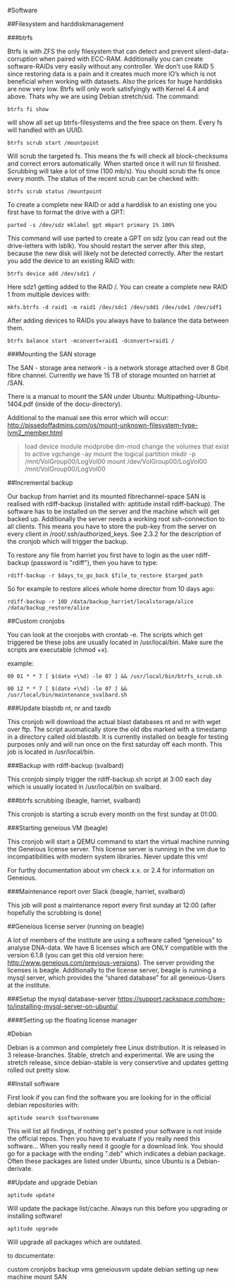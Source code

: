 #Software

##Filesystem and harddiskmanagement

###btrfs


Btrfs is with ZFS the only filesystem that can detect and prevent silent-data-corruption when paired with ECC-RAM. Additionally you can create software-RAIDs very easily without any controller. We don’t use RAID 5 since restoring data is a pain and it creates much more IO’s which is not beneficial when working with datasets. Also the prices for huge harddisks are now very low. Btrfs will only work satisfyingly with Kernel 4.4 and above. Thats why we are using Debian stretch/sid. The command:


`btrfs fi show`


will show all set up btrfs-filesystems and the free space on them. Every fs will handled with an UUID.


`btrfs scrub start /mountpoint`


Will scrub the targeted fs. This means the fs will check all block-checksums and correct errors automatically. When started once it will run til finished. Scrubbing will take a lot of time (100 mb/s). You should scrub the fs once every month. The status of the recent scrub can be checked with:


`btrfs scrub status /mountpoint`


To create a complete new RAID or add a harddisk to an existing one you first have to format the drive with a GPT:


`parted -s /dev/sdz mklabel gpt mkpart primary 1% 100%`


This command will use parted to create a GPT on sdz (you can read out the drive-letters with lsblk). You should restart the server after this step, because the new disk will likely not be detected correctly. After the restart you add the device to an existing RAID with:


`btrfs device add /dev/sdz1 /`


Here sdz1 getting added to the RAID /. You can create a complete new RAID 1 from multiple devices with:


`mkfs.btrfs -d raid1 -m raid1 /dev/sdc1 /dev/sdd1 /dev/sde1 /dev/sdf1`


After adding devices to RAIDs you always have to balance the data between them.


`btrfs balance start -mconvert=raid1 -dconvert=raid1 /`


###Mounting the SAN storage


The SAN - storage area network - is a network storage attached over 8 Gbit fibre channel. Currently we have 15 TB of storage mounted on harriet at /SAN.


There is a manual to mount the SAN under Ubuntu: Multipathing-Ubuntu-1404.pdf (inside of the docu-directory).


Additional to the manual see this error which will occur: http://pissedoffadmins.com/os/mount-unknown-filesystem-type-lvm2_member.html


> load device module
modprobe dm-mod
> change the volumes that exist to active
vgchange -ay
> mount the logical partition
mkdir -p /mnt/VolGroup00/LogVol00
mount /dev/VolGroup00/LogVol00 /mnt/VolGroup00/LogVol00




##Incremental backup


Our backup from harriet and its mounted fibrechannel-space SAN is realised with rdiff-backup (installed with: aptitude install rdiff-backup). The software has to be installed on the server and the machine which will get backed up. Additionally the server needs a working root ssh-connection to all clients. This means you have to store the pub-key from the server on every client in /root/.ssh/authorized_keys. See 2.3.2 for the description of the cronjob which will trigger the backup.

To restore any file from harriet you first have to login as the user rdiff-backup (password is "rdiff"), then you have to type:

`rdiff-backup -r $days_to_go_back $file_to_restore $targed_path`

So for example to restore alices whole home director from 10 days ago:

`rdiff-backup -r 10D /data/backup_harriet/localstorage/alice /data/backup_restore/alice`


##Custom cronjobs


You can look at the cronjobs with crontab -e. The scripts which get triggered be these jobs are usually located in /usr/local/bin. Make sure the scripts are executable (chmod +x).


example:

`00 01 * * 7 [ $(date +\%d) -le 07 ] && /usr/local/bin/btrfs_scrub.sh`


`00 12 * * 7 [ $(date +\%d) -le 07 ] && /usr/local/bin/maintenance_svalbard.sh`


###Update blastdb nt, nr and taxdb


This cronjob will download the actual blast databases nt and nr with wget over ftp. The script auomatically store the old dbs marked with a timestamp in a directory called old.blastdb. It is currently installed on beagle for testing purposes only and will run once on the first saturday off each month. This job is located in /usr/local/bin.


###Backup with rdiff-backup (svalbard)


This cronjob simply trigger the rdiff-backup.sh script at 3:00 each day which is usually located in /usr/local/bin on svalbard.


###btrfs scrubbing (beagle, harriet, svalbard)


This cronjob is starting a scrub every month on the first sunday at 01:00. 


###Starting geneious VM (beagle)


This cronjob will start a QEMU command to start the virtual machine running the Geneious license server. This license server is running in the vm due to incompatibilities with modern system libraries. Never update this vm!


For furthy documentation about vm check x.x. or 2.4 for information on Geneious.


###Maintenance report over Slack (beagle, harriet, svalbard)


This job will post a maintenance report every first sunday at 12:00 (after hopefully the scrubbing is done)


##Geneious license server (running on beagle)


A lot of members of the institute are using a software called “geneious” to analyse DNA-data. We have 6 licenses which are ONLY compatible with the version 6.1.8 (you can get this old version here: http://www.geneious.com/previous-versions). The server providing the licenses is beagle. Additionally to the license server, beagle is running a mysql server, which provides the “shared database” for all geneious-Users at the institute.


###Setup the mysql database-server https://support.rackspace.com/how-to/installing-mysql-server-on-ubuntu/


####Setting up the floating license manager 


#Debian

Debian is a common and completely free Linux distribution. It is released in 3 release-branches. Stable, stretch and experimental. We are using the stretch release, since debian-stable is very conservtive and updates getting rolled out pretty slow.


##Install software

First look if you can find the software you are looking for in the official debian repositories with:

`aptitude search $softwarename`

This will list all findings, if nothing get's posted your software is not inside the official repos. Then you have to evaluate if you really need this software... When you really need it google for a download link. You should go for a package with the ending ".deb" which indicates a debian package. Often these packages are listed under Ubuntu, since Ubuntu is a Debian-derivate.

##Update and upgrade Debian

`aptitude update`

Will update the package list/cache. Always run this before you upgrading or installing software!

`aptitude upgrade`

Will upgrade all packages which are outdated.











to documentate:


custom cronjobs
backup
vms
geneiousvm
update debian
setting up new machine
mount SAN
